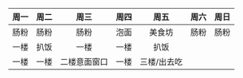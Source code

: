 | 周一 | 周二 |     周三     | 周四 |    周五     | 周六 | 周日 |
| :--: | :--: | :----------: | :--: | :---------: | :--: | :--: |
| 肠粉 | 肠粉 |     肠粉     | 泡面 |   美食坊    | 肠粉 | 肠粉 |
| 一楼 | 扒饭 |     一楼     | 一楼 |    扒饭     |      |      |
| 一楼 | 一楼 | 二楼意面窗口 | 一楼 | 三楼/出去吃 |      |      |

